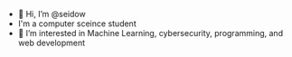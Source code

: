 - 👋 Hi, I’m @seidow
- I'm a computer sceince student
- 👀 I’m interested in Machine Learning, cybersecurity, programming, and web development

<!---
seidow/seidow is a ✨ special ✨ repository because its `README.md` (this file) appears on your GitHub profile.
You can click the Preview link to take a look at your changes.
--->
